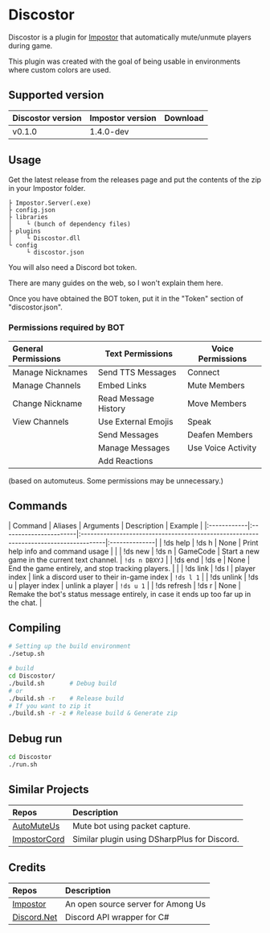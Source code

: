 # Discostor

Discostor is a plugin for [Impostor](https://github.com/Impostor/Impostor) that automatically
mute/unmute players during game.

This plugin was created with the goal of being usable in environments where custom colors are used.

## Supported version

  | Discostor version | Impostor version | Download |
  |:------------------|:-----------------|:--------:|
  | v0.1.0            | 1.4.0-dev        |          |


## Usage

  Get the latest release from the releases page and put the contents of the zip in your Impostor folder.

```
├ Impostor.Server(.exe)
├ config.json
├ libraries
│    └ (bunch of dependency files)
├ plugins
│    └ Discostor.dll
└ config
     └ discostor.json
```

You will also need a Discord bot token.

There are many guides on the web, so I won't explain them here.

Once you have obtained the BOT token, put it in the "Token" section of "discostor.json".

### Permissions required by BOT

  | General Permissions | Text Permissions     | Voice Permissions  |
  |:--------------------|----------------------|--------------------|
  | Manage Nicknames    | Send TTS Messages    | Connect            |
  | Manage Channels     | Embed Links          | Mute Members       |
  | Change Nickname     | Read Message History | Move Members       |
  | View Channels       | Use External Emojis  | Speak              |
  |                     | Send Messages        | Deafen Members     |
  |                     | Manage Messages      | Use Voice Activity |
  |                     | Add Reactions        |                    |

  (based on automuteus. Some permissions may be unnecessary.)

## Commands

 | Command     | Aliases | Arguments    | Description                                                                          | Example       |
 |:------------|:-----------------------|:-------------------------------------------------------------------------------------|:--------------|
 | !ds help    | !ds h   | None         | Print help info and command usage                                                    |               |
 | !ds new     | !ds n   | GameCode     | Start a new game in the current text channel.                                        | `!ds n DBXYJ` |
 | !ds end     | !ds e   | None         | End the game entirely, and stop tracking players.                                    |               |
 | !ds link    | !ds l   | player index | link a discord user to their in-game index                                           | `!ds l 1`     |
 | !ds unlink  | !ds u   | player index | unlink a player                                                                      | `!ds u 1`     |
 | !ds refresh | !ds r   | None         | Remake the bot's status message entirely, in case it ends up too far up in the chat. |


## Compiling

```sh
# Setting up the build environment
./setup.sh

# build
cd Discostor/
./build.sh       # Debug build
# or
./build.sh -r    # Release build
# If you want to zip it
./build.sh -r -z # Release build & Generate zip
```

## Debug run

```sh
cd Discostor
./run.sh
```

## Similar Projects

  | Repos                                                    | Description                                  |
  |:---------------------------------------------------------|:---------------------------------------------| 
  | [AutoMuteUs](https://github.com/denverquane/automuteus)  | Mute bot using packet capture.               |
  | [ImpostorCord](https://github.com/tuxinal/impostorCord)  | Similar plugin using DSharpPlus for Discord. |


## Credits

  | Repos                                                     | Description                        |
  |:----------------------------------------------------------|:-----------------------------------|
  | [Impostor](https://github.com/Impostor/Impostor)          | An open source server for Among Us |
  | [Discord.Net](https://github.com/discord-net/Discord.Net) | Discord API wrapper for C#         |

